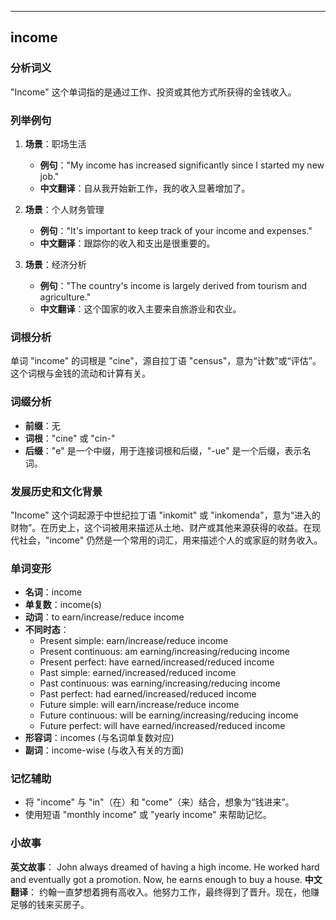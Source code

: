 
---------------
## income
### 分析词义
"Income" 这个单词指的是通过工作、投资或其他方式所获得的金钱收入。

### 列举例句
1. **场景**：职场生活
   - **例句**："My income has increased significantly since I started my new job."
   - **中文翻译**：自从我开始新工作，我的收入显著增加了。

2. **场景**：个人财务管理
   - **例句**："It's important to keep track of your income and expenses."
   - **中文翻译**：跟踪你的收入和支出是很重要的。

3. **场景**：经济分析
   - **例句**："The country's income is largely derived from tourism and agriculture."
   - **中文翻译**：这个国家的收入主要来自旅游业和农业。

### 词根分析
单词 "income" 的词根是 "cine"，源自拉丁语 "census"，意为“计数”或“评估”。这个词根与金钱的流动和计算有关。

### 词缀分析
- **前缀**：无
- **词根**："cine" 或 "cin-"
- **后缀**："e" 是一个中缀，用于连接词根和后缀，"-ue" 是一个后缀，表示名词。

### 发展历史和文化背景
"Income" 这个词起源于中世纪拉丁语 "inkomit" 或 "inkomenda"，意为“进入的财物”。在历史上，这个词被用来描述从土地、财产或其他来源获得的收益。在现代社会，"income" 仍然是一个常用的词汇，用来描述个人的或家庭的财务收入。

### 单词变形
- **名词**：income
- **单复数**：income(s)
- **动词**：to earn/increase/reduce income
- **不同时态**：
  - Present simple: earn/increase/reduce income
  - Present continuous: am earning/increasing/reducing income
  - Present perfect: have earned/increased/reduced income
  - Past simple: earned/increased/reduced income
  - Past continuous: was earning/increasing/reducing income
  - Past perfect: had earned/increased/reduced income
  - Future simple: will earn/increase/reduce income
  - Future continuous: will be earning/increasing/reducing income
  - Future perfect: will have earned/increased/reduced income
- **形容词**：incomes (与名词单复数对应)
- **副词**：income-wise (与收入有关的方面)

### 记忆辅助
- 将 "income" 与 "in"（在）和 "come"（来）结合，想象为“钱进来”。
- 使用短语 "monthly income" 或 "yearly income" 来帮助记忆。

### 小故事
**英文故事**：
John always dreamed of having a high income. He worked hard and eventually got a promotion. Now, he earns enough to buy a house.
**中文翻译**：
约翰一直梦想着拥有高收入。他努力工作，最终得到了晋升。现在，他赚足够的钱来买房子。

